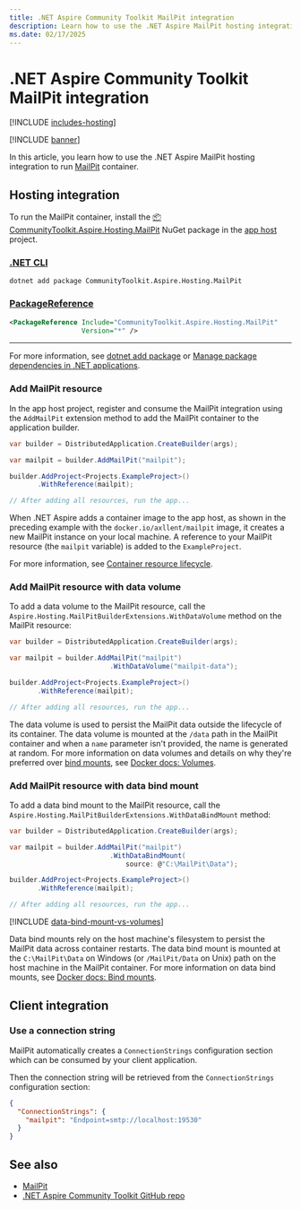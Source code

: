 ```yaml
---
title: .NET Aspire Community Toolkit MailPit integration
description: Learn how to use the .NET Aspire MailPit hosting integration to run the MailPit container.
ms.date: 02/17/2025
---
```


# .NET Aspire Community Toolkit MailPit integration

[!INCLUDE [includes-hosting](../includes/includes-hosting.md)]

[!INCLUDE [banner](includes/banner.md)]

In this article, you learn how to use the .NET Aspire MailPit hosting integration to run [MailPit](https://mailpit.axllent.org/) container.

## Hosting integration

To run the MailPit container, install the [📦 CommunityToolkit.Aspire.Hosting.MailPit](https://nuget.org/packages/CommunityToolkit.Aspire.Hosting.MailPit) NuGet package in the [app host](xref:dotnet/aspire/app-host) project.

### [.NET CLI](#tab/dotnet-cli)

```dotnetcli
dotnet add package CommunityToolkit.Aspire.Hosting.MailPit
```

### [PackageReference](#tab/package-reference)

```xml
<PackageReference Include="CommunityToolkit.Aspire.Hosting.MailPit"
                  Version="*" />
```

---

For more information, see [dotnet add package](/dotnet/core/tools/dotnet-add-package) or [Manage package dependencies in .NET applications](/dotnet/core/tools/dependencies).

### Add MailPit resource

In the app host project, register and consume the MailPit integration using the `AddMailPit` extension method to add the MailPit container to the application builder.

```csharp
var builder = DistributedApplication.CreateBuilder(args);

var mailpit = builder.AddMailPit("mailpit");

builder.AddProject<Projects.ExampleProject>()
       .WithReference(mailpit);

// After adding all resources, run the app...
```

When .NET Aspire adds a container image to the app host, as shown in the preceding example with the `docker.io/axllent/mailpit` image, it creates a new MailPit instance on your local machine. A reference to your MailPit resource (the `mailpit` variable) is added to the `ExampleProject`.

For more information, see [Container resource lifecycle](../fundamentals/app-host-overview.md#container-resource-lifecycle).

### Add MailPit resource with data volume

To add a data volume to the MailPit resource, call the `Aspire.Hosting.MailPitBuilderExtensions.WithDataVolume` method on the MailPit resource:

```csharp
var builder = DistributedApplication.CreateBuilder(args);

var mailpit = builder.AddMailPit("mailpit")
                         .WithDataVolume("mailpit-data");

builder.AddProject<Projects.ExampleProject>()
       .WithReference(mailpit);

// After adding all resources, run the app...
```

The data volume is used to persist the MailPit data outside the lifecycle of its container. The data volume is mounted at the `/data` path in the MailPit container and when a `name` parameter isn't provided, the name is generated at random. For more information on data volumes and details on why they're preferred over [bind mounts](#add-mailpit-resource-with-data-bind-mount), see [Docker docs: Volumes](https://docs.docker.com/engine/storage/volumes).

### Add MailPit resource with data bind mount

To add a data bind mount to the MailPit resource, call the `Aspire.Hosting.MailPitBuilderExtensions.WithDataBindMount` method:

```csharp
var builder = DistributedApplication.CreateBuilder(args);

var mailpit = builder.AddMailPit("mailpit")
                         .WithDataBindMount(
                             source: @"C:\MailPit\Data");

builder.AddProject<Projects.ExampleProject>()
       .WithReference(mailpit);

// After adding all resources, run the app...
```

[!INCLUDE [data-bind-mount-vs-volumes](../includes/data-bind-mount-vs-volumes.md)]

Data bind mounts rely on the host machine's filesystem to persist the MailPit data across container restarts. The data bind mount is mounted at the `C:\MailPit\Data` on Windows (or `/MailPit/Data` on Unix) path on the host machine in the MailPit container. For more information on data bind mounts, see [Docker docs: Bind mounts](https://docs.docker.com/engine/storage/bind-mounts).

## Client integration

### Use a connection string

MailPit automatically creates a `ConnectionStrings` configuration section which can be consumed by your client application.

Then the connection string will be retrieved from the `ConnectionStrings` configuration section:

```json
{
  "ConnectionStrings": {
    "mailpit": "Endpoint=smtp://localhost:19530"
  }
}
```

## See also

- [MailPit](https://mailpit.axllent.org/)
- [.NET Aspire Community Toolkit GitHub repo](https://github.com/CommunityToolkit/Aspire)
